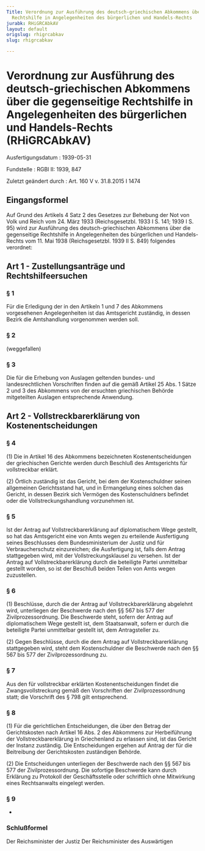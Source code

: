 ```yaml
---
Title: Verordnung zur Ausführung des deutsch-griechischen Abkommens über die gegenseitige
  Rechtshilfe in Angelegenheiten des bürgerlichen und Handels-Rechts
jurabk: RHiGRCAbkAV
layout: default
origslug: rhigrcabkav
slug: rhigrcabkav

---
```


# Verordnung zur Ausführung des deutsch-griechischen Abkommens über die gegenseitige Rechtshilfe in Angelegenheiten des bürgerlichen und Handels-Rechts (RHiGRCAbkAV)

Ausfertigungsdatum
:   1939-05-31

Fundstelle
:   RGBl II: 1939, 847

Zuletzt geändert durch
:   Art. 160 V v. 31.8.2015 I 1474


## Eingangsformel

Auf Grund des Artikels 4 Satz 2 des Gesetzes zur Behebung der Not von
Volk und Reich vom 24. März 1933 (Reichsgesetzbl. 1933 I S. 141; 1939
I S. 95) wird zur Ausführung des deutsch-griechischen Abkommens über
die gegenseitige Rechtshilfe in Angelegenheiten des bürgerlichen und
Handels-Rechts vom 11. Mai 1938 (Reichsgesetzbl. 1939 II S. 849)
folgendes verordnet:


## Art 1 - Zustellungsanträge und Rechtshilfeersuchen



### § 1

Für die Erledigung der in den Artikeln 1 und 7 des Abkommens
vorgesehenen Angelegenheiten ist das Amtsgericht zuständig, in dessen
Bezirk die Amtshandlung vorgenommen werden soll.


### § 2

(weggefallen)


### § 3

Die für die Erhebung von Auslagen geltenden bundes- und
landesrechtlichen Vorschriften finden auf die gemäß Artikel 25 Abs. 1
Sätze 2 und 3 des Abkommens von der ersuchten griechischen Behörde
mitgeteilten Auslagen entsprechende Anwendung.


## Art 2 - Vollstreckbarerklärung von Kostenentscheidungen



### § 4

(1) Die in Artikel 16 des Abkommens bezeichneten Kostenentscheidungen
der griechischen Gerichte werden durch Beschluß des Amtsgerichts für
vollstreckbar erklärt.

(2) Örtlich zuständig ist das Gericht, bei dem der Kostenschuldner
seinen allgemeinen Gerichtsstand hat, und in Ermangelung eines solchen
das Gericht, in dessen Bezirk sich Vermögen des Kostenschuldners
befindet oder die Vollstreckungshandlung vorzunehmen ist.


### § 5

Ist der Antrag auf Vollstreckbarerklärung auf diplomatischem Wege
gestellt, so hat das Amtsgericht eine von Amts wegen zu erteilende
Ausfertigung seines Beschlusses dem Bundesministerium der Justiz und
für Verbraucherschutz einzureichen; die Ausfertigung ist, falls dem
Antrag stattgegeben wird, mit der Vollstreckungsklausel zu versehen.
Ist der Antrag auf Vollstreckbarerklärung durch die beteiligte Partei
unmittelbar gestellt worden, so ist der Beschluß beiden Teilen von
Amts wegen zuzustellen.


### § 6

(1) Beschlüsse, durch die der Antrag auf Vollstreckbarerklärung
abgelehnt wird, unterliegen der Beschwerde nach den §§ 567 bis 577 der
Zivilprozessordnung. Die Beschwerde steht, sofern der Antrag auf
diplomatischem Wege gestellt ist, dem Staatsanwalt, sofern er durch
die beteiligte Partei unmittelbar gestellt ist, dem Antragsteller zu.

(2) Gegen Beschlüsse, durch die dem Antrag auf Vollstreckbarerklärung
stattgegeben wird, steht dem Kostenschuldner die Beschwerde nach den
§§ 567 bis 577 der Zivilprozessordnung zu.


### § 7

Aus den für vollstreckbar erklärten Kostenentscheidungen findet die
Zwangsvollstreckung gemäß den Vorschriften der Zivilprozessordnung
statt; die Vorschrift des § 798 gilt entsprechend.


### § 8

(1) Für die gerichtlichen Entscheidungen, die über den Betrag der
Gerichtskosten nach Artikel 16 Abs. 2 des Abkommens zur Herbeiführung
der Vollstreckbarerklärung in Griechenland zu erlassen sind, ist das
Gericht der Instanz zuständig. Die Entscheidungen ergehen auf Antrag
der für die Beitreibung der Gerichtskosten zuständigen Behörde.

(2) Die Entscheidungen unterliegen der Beschwerde nach den §§ 567 bis
577 der Zivilprozessordnung. Die sofortige Beschwerde kann durch
Erklärung zu Protokoll der Geschäftsstelle oder schriftlich ohne
Mitwirkung eines Rechtsanwalts eingelegt werden.


### § 9

-


### Schlußformel

Der Reichsminister der Justiz
Der Reichsminister des Auswärtigen

